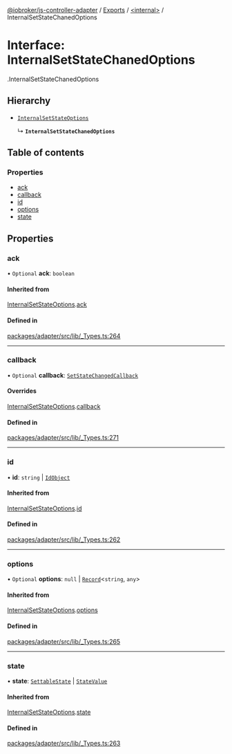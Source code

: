 [@iobroker/js-controller-adapter](../README.md) / [Exports](../modules.md) / [<internal\>](../modules/internal_.md) / InternalSetStateChanedOptions

# Interface: InternalSetStateChanedOptions

[<internal>](../modules/internal_.md).InternalSetStateChanedOptions

## Hierarchy

- [`InternalSetStateOptions`](internal_.InternalSetStateOptions.md)

  ↳ **`InternalSetStateChanedOptions`**

## Table of contents

### Properties

- [ack](internal_.InternalSetStateChanedOptions.md#ack)
- [callback](internal_.InternalSetStateChanedOptions.md#callback)
- [id](internal_.InternalSetStateChanedOptions.md#id)
- [options](internal_.InternalSetStateChanedOptions.md#options)
- [state](internal_.InternalSetStateChanedOptions.md#state)

## Properties

### ack

• `Optional` **ack**: `boolean`

#### Inherited from

[InternalSetStateOptions](internal_.InternalSetStateOptions.md).[ack](internal_.InternalSetStateOptions.md#ack)

#### Defined in

[packages/adapter/src/lib/_Types.ts:264](https://github.com/ioBroker/ioBroker.js-controller/blob/c03ca562/packages/adapter/src/lib/_Types.ts#L264)

___

### callback

• `Optional` **callback**: [`SetStateChangedCallback`](../modules/internal_.md#setstatechangedcallback)

#### Overrides

[InternalSetStateOptions](internal_.InternalSetStateOptions.md).[callback](internal_.InternalSetStateOptions.md#callback)

#### Defined in

[packages/adapter/src/lib/_Types.ts:271](https://github.com/ioBroker/ioBroker.js-controller/blob/c03ca562/packages/adapter/src/lib/_Types.ts#L271)

___

### id

• **id**: `string` \| [`IdObject`](internal_.IdObject.md)

#### Inherited from

[InternalSetStateOptions](internal_.InternalSetStateOptions.md).[id](internal_.InternalSetStateOptions.md#id)

#### Defined in

[packages/adapter/src/lib/_Types.ts:262](https://github.com/ioBroker/ioBroker.js-controller/blob/c03ca562/packages/adapter/src/lib/_Types.ts#L262)

___

### options

• `Optional` **options**: ``null`` \| [`Record`](../modules/internal_.md#record)<`string`, `any`\>

#### Inherited from

[InternalSetStateOptions](internal_.InternalSetStateOptions.md).[options](internal_.InternalSetStateOptions.md#options)

#### Defined in

[packages/adapter/src/lib/_Types.ts:265](https://github.com/ioBroker/ioBroker.js-controller/blob/c03ca562/packages/adapter/src/lib/_Types.ts#L265)

___

### state

• **state**: [`SettableState`](../modules/internal_.md#settablestate) \| [`StateValue`](../modules/internal_.md#statevalue)

#### Inherited from

[InternalSetStateOptions](internal_.InternalSetStateOptions.md).[state](internal_.InternalSetStateOptions.md#state)

#### Defined in

[packages/adapter/src/lib/_Types.ts:263](https://github.com/ioBroker/ioBroker.js-controller/blob/c03ca562/packages/adapter/src/lib/_Types.ts#L263)

